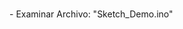 <html>
<head>
<title>
Sketch_Demo</title>
</head>
<body>
<h1></h1>
<p>- Examinar Archivo: "Sketch_Demo.ino"</p>
</body>
</html>
